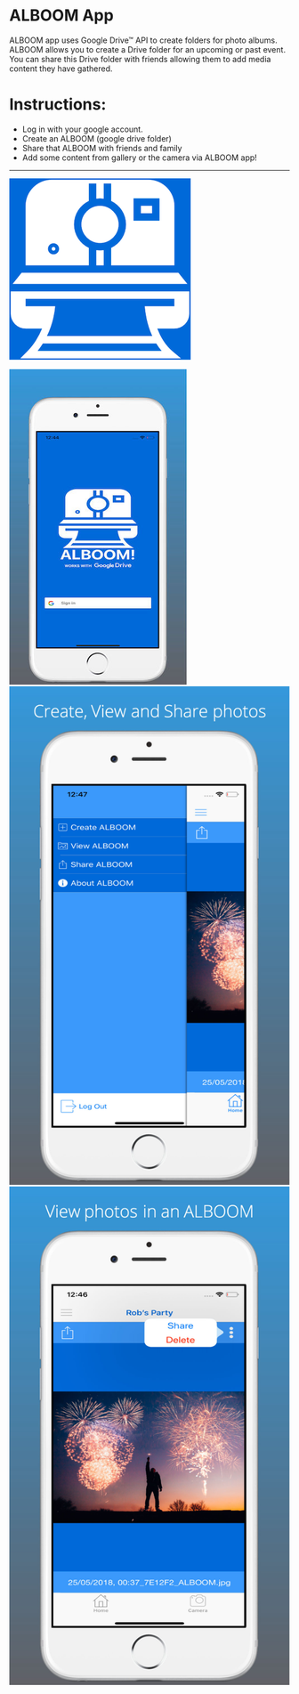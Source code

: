 # ALBOOM App 

ALBOOM app uses Google Drive™ API to create folders for photo albums. ALBOOM allows you to create a Drive folder for an upcoming or past event. You can share this Drive folder with friends allowing them to add media content they have gathered.


# Instructions:
- Log in with your google account.
- Create an ALBOOM (google drive folder) 
- Share that ALBOOM with friends and family
- Add some content from gallery or the camera via ALBOOM app!

-------------------

![alt tag](https://github.com/keithcaff/ALBOOM/blob/master/screenshots/ALBOOM.png)

![alt tag](https://github.com/keithcaff/ALBOOM/blob/master/screenshots/sc1.png)
![alt tag](https://github.com/keithcaff/ALBOOM/blob/master/screenshots/sc2.png)
![alt tag](https://github.com/keithcaff/ALBOOM/blob/master/screenshots/sc3.png)

